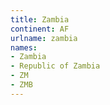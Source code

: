 ```yaml
---
title: Zambia
continent: AF
urlname: zambia
names:
- Zambia
- Republic of Zambia
- ZM
- ZMB
---
```


